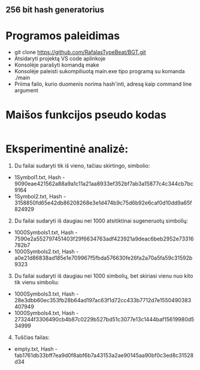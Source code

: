 ## 256 bit hash generatorius

# Programos paleidimas
- git clone https://github.com/RafalasTypeBeat/BGT.git
- Atsidaryti projektą VS code aplinkoje
- Konsolėje parašyti komandą make
- Konsolėje paleisti sukompiliuotą main.exe tipo programą su komanda ./main
- Priima failo, kurio duomenis norima hash'inti, adresą kaip command line argument

# Maišos funkcijos pseudo kodas
<pre>
</pre>

# Eksperimentinė analizė:
1. Du failai sudaryti tik iš vieno, tačiau skirtingo, simbolio:
- 1Symbol1.txt, Hash - 9090eae421562a88a9a1c11a21aa8933ef352bf7ab3a15877c4c344cb7bc9164
- 1Symbol2.txt, Hash - 3158850fd65e42db86208268e3e1d474b9c75d6b92e6caf0d10dd9a65f824929
2. Du failai sudaryti iš daugiau nei 1000 atsitiktinai sugeneruotų simbolių:
- 1000Symbols1.txt, Hash - 7590e2a552797451403f29f6634763adf423921a9deac6beb2952e73316782b7
- 1000Symbols2.txt, Hash - a0e21d86838ad185e1e709967f5fbda576630fe26fa2a70a5fa59c31592b9323
3. Du failai sudaryti iš daugiau nei 1000 simbolių, bet skiriasi vienu nuo kito tik vienu simboliu:
- 1000Symbols3.txt, Hash - 28e3dbb60ec353fb28b64ad197ac63f1d72cc433b7712d7e1550490383407949
- 1000Symbols4.txt, Hash - 273244f3306490cb4b87c0229b527bd51c3077e13c1444baf15619980d534999
4. Tuščias failas:
- empty.txt, Hash - fab1761db33bff7ea9d0f8abf6b7a43153a2ae90145aa90bf0c3ed8c31528d34
